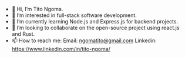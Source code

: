 - 👋 Hi, I’m Tito Ngoma.
- 👀 I’m interested in full-stack software development.
- 🌱 I’m currently learning Node.js and Express.js for backend projects.
- 💞️ I’m looking to collaborate on the open-source project using react.js and Rust.
- 📫 How to reach me:
  Email: ngomatito@gmail.com
  Linkedin: https://www.linkedin.com/in/tito-ngoma/
